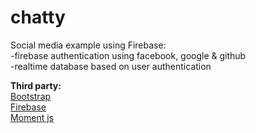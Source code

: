 # chatty

Social media example using Firebase:
<br/>
-firebase authentication using facebook, google & github
<br/>
-realtime database based on user authentication

<b>Third party:</b>
<br/>
<a href="https://getbootstrap.com/">Bootstrap</a>
<br/>
<a href="https://firebase.google.com/">Firebase</a>
<br/>
<a href="https://momentjs.com/">Moment js</a>
